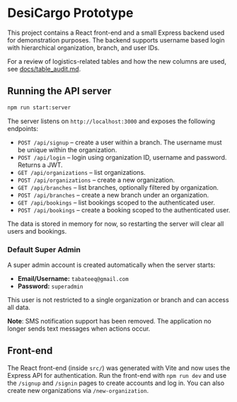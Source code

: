 # DesiCargo Prototype

This project contains a React front-end and a small Express backend used for demonstration purposes. The backend supports username based login with hierarchical organization, branch, and user IDs.

For a review of logistics-related tables and how the new columns are used, see [docs/table_audit.md](docs/table_audit.md).

## Running the API server

```bash
npm run start:server
```

The server listens on `http://localhost:3000` and exposes the following endpoints:

- `POST /api/signup` – create a user within a branch. The username must be unique within the organization.
- `POST /api/login` – login using organization ID, username and password. Returns a JWT.
- `GET /api/organizations` – list organizations.
- `POST /api/organizations` – create a new organization.
- `GET /api/branches` – list branches, optionally filtered by organization.
- `POST /api/branches` – create a new branch under an organization.
- `GET /api/bookings` – list bookings scoped to the authenticated user.
- `POST /api/bookings` – create a booking scoped to the authenticated user.

The data is stored in memory for now, so restarting the server will clear all users and bookings.

### Default Super Admin

A super admin account is created automatically when the server starts:

- **Email/Username:** `tabateeq@gmail.com`
- **Password:** `superadmin`

This user is not restricted to a single organization or branch and can access all data.

**Note**: SMS notification support has been removed. The application no longer sends
text messages when actions occur.

## Front-end

The React front-end (inside `src/`) was generated with Vite and now uses the Express API for authentication. Run the front-end with `npm run dev` and use the `/signup` and `/signin` pages to create accounts and log in. You can also create new organizations via `/new-organization`.

